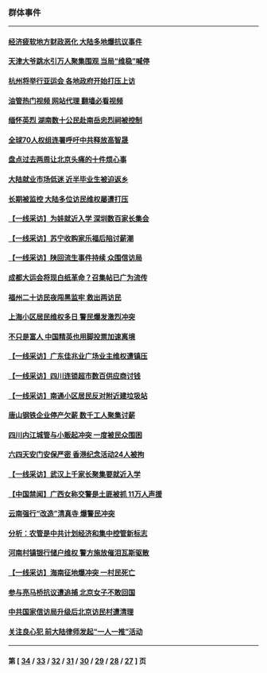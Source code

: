 ### 群体事件
---
#### [经济疲软地方财政恶化 大陆多地爆抗议事件](../../pages/ncid279/n14068568.md?09072045) 
#### [天津大爷跳水引万人聚集围观 当局“维稳”喊停](../../pages/ncid279/n14068364.md?09072045) 
#### [杭州将举行亚运会 各地政府开始打压上访](../../pages/ncid279/n14059747.md?09072045) 
#### [油管热门视频 网站代理 翻墙必看视频](http://138.2.39.72:81/youtube.html?epic-marker?09072045)
#### [缅怀英烈 湖南数十公民赴南岳忠烈祠被控制](../../pages/ncid279/n14055318.md?09072045) 
#### [全球70人权组连署呼吁中共释放高智晟](../../pages/ncid279/n14055054.md?09072045) 
#### [盘点过去两周让北京头痛的十件烦心事](../../pages/ncid279/n14052654.md?09072045) 
#### [大陆就业市场低迷 近半毕业生被迫返乡](../../pages/ncid279/n14050945.md?09072045) 
#### [长期被监控 大陆多位访民维权屡遭打压](../../pages/ncid279/n14049331.md?09072045) 
#### [【一线采访】为娃就近入学 深圳数百家长集会](../../pages/ncid279/n14044246.md?09072045) 
#### [【一线采访】苏宁收购家乐福后陷讨薪潮](../../pages/ncid279/n14042224.md?09072045) 
#### [【一线采访】陕回流生事件持续 众围信访局](../../pages/ncid279/n14040242.md?09072045) 
#### [成都大运会将现白纸革命？召集帖已广为流传](../../pages/ncid279/n14033119.md?09072045) 
#### [福州二十访民夜闯黑监牢 救出两访民](../../pages/ncid279/n14031617.md?09072045) 
#### [上海小区居民维权多日 警民爆发激烈冲突](../../pages/ncid279/n14029221.md?09072045) 
#### [不只是富人 中国精英也用脚投票加速离境](../../pages/ncid279/n14029086.md?09072045) 
#### [【一线采访】广东佳兆业广场业主维权遭镇压](../../pages/ncid279/n14028175.md?09072045) 
#### [【一线采访】四川连锁超市数百供应商讨钱](../../pages/ncid279/n14025102.md?09072045) 
#### [【一线采访】南通小区居民反对附近建垃圾站](../../pages/ncid279/n14021690.md?09072045) 
#### [唐山钢铁企业停产欠薪 数千工人聚集讨薪](../../pages/ncid279/n14017404.md?09072045) 
#### [四川内江城管与小贩起冲突 一度被民众围困](../../pages/ncid279/n14015922.md?09072045) 
#### [六四天安门安保严密 香港纪念活动24人被拘](../../pages/ncid279/n14009800.md?09072045) 
#### [【一线采访】武汉上千家长聚集要就近入学](../../pages/ncid279/n14009497.md?09072045) 
#### [【中国禁闻】广西女称交警是土匪被抓 11万人声援](../../pages/ncid279/n14006869.md?09072045) 
#### [云南强行“改造”清真寺 爆警民冲突](../../pages/ncid279/n14005561.md?09072045) 
#### [分析：农管是中共计划经济和集中控管新标志](../../pages/ncid279/n14000665.md?09072045) 
#### [河南村镇银行储户维权 警方施放催泪瓦斯驱散](../../pages/ncid279/n13998750.md?09072045) 
#### [【一线采访】海南征地爆冲突 一村民死亡](../../pages/ncid279/n13989137.md?09072045) 
#### [参与亮马桥抗议遭追捕 北京女子不敢回国](../../pages/ncid279/n13985420.md?09072045) 
#### [中共国家信访局升级后北京访民村遭清理](../../pages/ncid279/n13984826.md?09072045) 
#### [关注良心犯 前大陆律师发起“一人一推”活动](../../pages/ncid279/n13980524.md?09072045) 

---
#### 第 [ [34](./34.md?09072045) / [33](./33.md?09072045) / [32](./32.md?09072045) / [31](./31.md?09072045) / [30](./30.md?09072045) / [29](./29.md?09072045) / [28](./28.md?09072045) / [27](./27.md?09072045) ] 页
